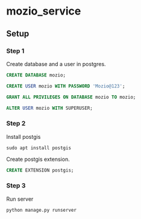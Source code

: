 # mozio_service

## Setup

### Step 1

Create database and a user in postgres.

```sql
CREATE DATABASE mozio;
```

```sql
CREATE USER mozio WITH PASSWORD 'Mozio@123';
```

```sql
GRANT ALL PRIVILEGES ON DATABASE mozio TO mozio;
```

```sql
ALTER USER mozio WITH SUPERUSER;
```

### Step 2
Install postgis
```
sudo apt install postgis
```

Create postgis extension.

```sql
CREATE EXTENSION postgis;
```


### Step 3

Run server

```shell script
python manage.py runserver
```
